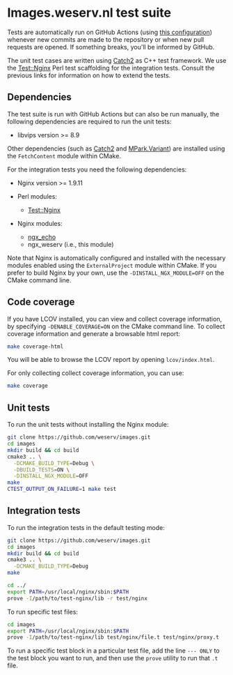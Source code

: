 # Images.weserv.nl test suite

Tests are automatically run on GitHub Actions (using 
[this configuration](../.github/workflows/ci.yml)) whenever new commits are 
made to the repository or when new pull requests are opened. If something 
breaks, you'll be informed by GitHub.

The unit test cases are written using 
[Catch2](https://github.com/catchorg/Catch2) as C++ test framework. We use the 
[Test::Nginx](https://metacpan.org/pod/Test::Nginx::Socket) Perl test 
scaffolding for the integration tests. Consult the previous links for
information on how to extend the tests.

## Dependencies
The test suite is run with GitHub Actions but can also be run manually, the 
following dependencies are required to run the unit tests:

* libvips version >= 8.9

Other dependencies (such as [Catch2](https://github.com/catchorg/Catch2) and 
[MPark.Variant](https://github.com/mpark/variant)) are installed using the 
`FetchContent` module within CMake.

For the integration tests you need the following dependencies:

* Nginx version >= 1.9.11

* Perl modules:
    * [Test::Nginx](https://metacpan.org/pod/Test::Nginx::Socket)

* Nginx modules:
    * [ngx_echo](https://github.com/openresty/echo-nginx-module)
    * ngx_weserv (i.e., this module)

Note that Nginx is automatically configured and installed with the necessary 
modules enabled using the `ExternalProject` module within CMake. If you prefer 
to build Nginx by your own, use the `-DINSTALL_NGX_MODULE=OFF` on the CMake 
command line.

## Code coverage
If you have LCOV installed, you can view and collect coverage information,
by specifying `-DENABLE_COVERAGE=ON` on the CMake command line. To collect 
coverage information and generate a browsable html report:
```bash
make coverage-html
```

You will be able to browse the LCOV report by opening `lcov/index.html`. 

For only collecting collect coverage information, you can use:
```bash
make coverage
```

## Unit tests

To run the unit tests without installing the Nginx module:

```bash
git clone https://github.com/weserv/images.git
cd images
mkdir build && cd build
cmake3 .. \
  -DCMAKE_BUILD_TYPE=Debug \
  -DBUILD_TESTS=ON \
  -DINSTALL_NGX_MODULE=OFF
make
CTEST_OUTPUT_ON_FAILURE=1 make test
```

## Integration tests

To run the integration tests in the default testing mode:

```bash
git clone https://github.com/weserv/images.git
cd images
mkdir build && cd build
cmake3 .. \
  -DCMAKE_BUILD_TYPE=Debug
make

cd ../
export PATH=/usr/local/nginx/sbin:$PATH
prove -I/path/to/test-nginx/lib -r test/nginx
```

To run specific test files:
```bash
cd images
export PATH=/usr/local/nginx/sbin:$PATH
prove -I/path/to/test-nginx/lib test/nginx/file.t test/nginx/proxy.t
```

To run a specific test block in a particular test file, add the line 
`--- ONLY` to the test block you want to run, and then use the `prove` 
utility to run that `.t` file.
